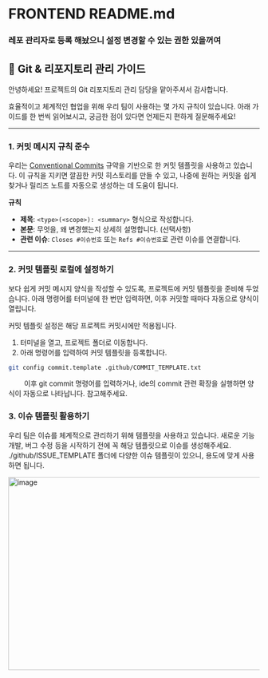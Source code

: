 # FRONTEND README.md

### 레포 관리자로 등록 해놨으니 설정 변경할 수 있는 권한 있을꺼여 



## 📝 Git & 리포지토리 관리 가이드

안녕하세요! 프로젝트의 Git 리포지토리 관리 담당을 맡아주셔서 감사합니다.

효율적이고 체계적인 협업을 위해 우리 팀이 사용하는 몇 가지 규칙이 있습니다. 아래 가이드를 한 번씩 읽어보시고, 궁금한 점이 있다면 언제든지 편하게 질문해주세요!

---

### 1. 커밋 메시지 규칙 준수

우리는 [Conventional Commits](https://www.conventionalcommits.org/ko/v1.0.0/) 규약을 기반으로 한 커밋 템플릿을 사용하고 있습니다. 이 규칙을 지키면 깔끔한 커밋 히스토리를 만들 수 있고, 나중에 원하는 커밋을 쉽게 찾거나 릴리즈 노트를 자동으로 생성하는 데 도움이 됩니다.

**규칙**

- **제목**: `<type>(<scope>): <summary>` 형식으로 작성합니다.
- **본문**: 무엇을, 왜 변경했는지 상세히 설명합니다. (선택사항)
- **관련 이슈**: `Closes #이슈번호` 또는 `Refs #이슈번호`로 관련 이슈를 연결합니다.

---

### 2. 커밋 템플릿 로컬에 설정하기

보다 쉽게 커밋 메시지 양식을 작성할 수 있도록, 프로젝트에 커밋 템플릿을 준비해 두었습니다. 아래 명령어를 터미널에 한 번만 입력하면, 이후 커밋할 때마다 자동으로 양식이 열립니다.

커밋 템플릿 설정은 해당 프로젝트 커밋시에만 적용됩니다.

1.  터미널을 열고, 프로젝트 폴더로 이동합니다.
2.  아래 명령어를 입력하여 커밋 템플릿을 등록합니다.
```sh
git config commit.template .github/COMMIT_TEMPLATE.txt
```
&nbsp;&nbsp;&nbsp;&nbsp;&nbsp;&nbsp;&nbsp;&nbsp;이후 git commit 명령어를 입력하거나, ide의 commit 관련 확장을 실행하면 양식이 자동으로 나타납니다. 참고해주세요.

### 3. 이슈 템플릿 활용하기
   우리 팀은 이슈를 체계적으로 관리하기 위해 템플릿을 사용하고 있습니다. 새로운 기능 개발, 버그 수정 등을 시작하기 전에 꼭 해당 템플릿으로 이슈를 생성해주세요.
   ./github/ISSUE_TEMPLATE 폴더에 다양한 이슈 템플릿이 있으니, 용도에 맞게 사용하면 됩니다.

   <img width="721" height="387" alt="image" src="https://github.com/user-attachments/assets/2d3db95f-7fd6-4c6d-9daf-6ef5c13ec4b9" />

